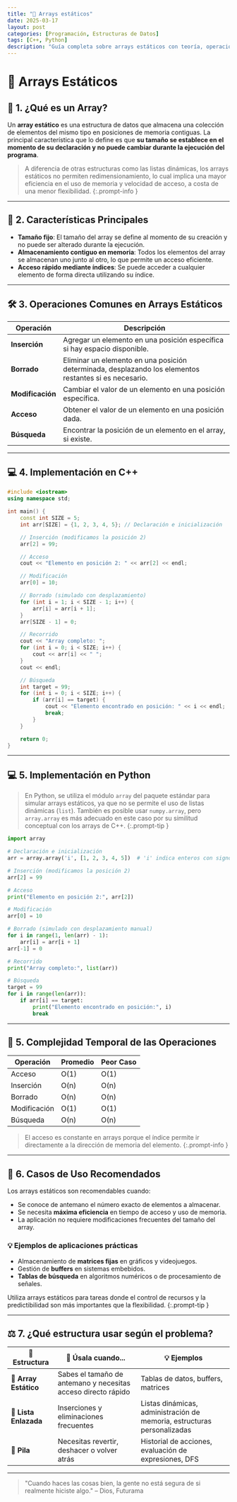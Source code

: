```yaml
---
title: "🧮 Arrays estáticos"
date: 2025-03-17
layout: post
categories: [Programación, Estructuras de Datos]
tags: [C++, Python]
description: "Guía completa sobre arrays estáticos con teoría, operaciones y ejemplos en C++ y Python."
---
```


# 🧮 Arrays Estáticos

## 📘 1. ¿Qué es un Array?

Un **array estático** es una estructura de datos que almacena una colección de elementos del mismo tipo en posiciones de memoria contiguas. La principal característica que lo define es que **su tamaño se establece en el momento de su declaración y no puede cambiar durante la ejecución del programa**.

> A diferencia de otras estructuras como las listas dinámicas, los arrays estáticos no permiten redimensionamiento, lo cual implica una mayor eficiencia en el uso de memoria y velocidad de acceso, a costa de una menor flexibilidad.
{:.prompt-info }

---

## 🧩 2. Características Principales

- **Tamaño fijo**: El tamaño del array se define al momento de su creación y no puede ser alterado durante la ejecución.
- **Almacenamiento contiguo en memoria**: Todos los elementos del array se almacenan uno junto al otro, lo que permite un acceso eficiente.
- **Acceso rápido mediante índices**: Se puede acceder a cualquier elemento de forma directa utilizando su índice.

---

## 🛠️ 3. Operaciones Comunes en Arrays Estáticos

| **Operación**    | **Descripción**                                                                                        |
| ---------------- | ------------------------------------------------------------------------------------------------------ |
| **Inserción**    | Agregar un elemento en una posición específica si hay espacio disponible.                              |
| **Borrado**      | Eliminar un elemento en una posición determinada, desplazando los elementos restantes si es necesario. |
| **Modificación** | Cambiar el valor de un elemento en una posición específica.                                            |
| **Acceso**       | Obtener el valor de un elemento en una posición dada.                                                  |
| **Búsqueda**     | Encontrar la posición de un elemento en el array, si existe.                                           |

---

## 💻 4. Implementación en C++

```cpp
#include <iostream>
using namespace std;

int main() {
    const int SIZE = 5;
    int arr[SIZE] = {1, 2, 3, 4, 5}; // Declaración e inicialización

    // Inserción (modificamos la posición 2)
    arr[2] = 99;

    // Acceso
    cout << "Elemento en posición 2: " << arr[2] << endl;

    // Modificación
    arr[0] = 10;

    // Borrado (simulado con desplazamiento)
    for (int i = 1; i < SIZE - 1; i++) {
        arr[i] = arr[i + 1];
    }
    arr[SIZE - 1] = 0;

    // Recorrido
    cout << "Array completo: ";
    for (int i = 0; i < SIZE; i++) {
        cout << arr[i] << " ";
    }
    cout << endl;

    // Búsqueda
    int target = 99;
    for (int i = 0; i < SIZE; i++) {
        if (arr[i] == target) {
            cout << "Elemento encontrado en posición: " << i << endl;
            break;
        }
    }

    return 0;
}
```
---

## 💻 5. Implementación en Python

> En Python, se utiliza el módulo `array` del paquete estándar para simular arrays estáticos, ya que no se permite el uso de listas dinámicas (`list`). También es posible usar `numpy.array`, pero `array.array` es más adecuado en este caso por su similitud conceptual con los arrays de C++.
{:.prompt-tip }

```py
import array

# Declaración e inicialización
arr = array.array('i', [1, 2, 3, 4, 5])  # 'i' indica enteros con signo

# Inserción (modificamos la posición 2)
arr[2] = 99

# Acceso
print("Elemento en posición 2:", arr[2])

# Modificación
arr[0] = 10

# Borrado (simulado con desplazamiento manual)
for i in range(1, len(arr) - 1):
    arr[i] = arr[i + 1]
arr[-1] = 0

# Recorrido
print("Array completo:", list(arr))

# Búsqueda
target = 99
for i in range(len(arr)):
    if arr[i] == target:
        print("Elemento encontrado en posición:", i)
        break
```
--- 

## 🧮 5. Complejidad Temporal de las Operaciones

| **Operación** | **Promedio** | **Peor Caso** |
| ------------- | ------------ | ------------- |
| Acceso        | O(1)         | O(1)          |
| Inserción     | O(n)         | O(n)          |
| Borrado       | O(n)         | O(n)          |
| Modificación  | O(1)         | O(1)          |
| Búsqueda      | O(n)         | O(n)          |

> El acceso es constante en arrays porque el índice permite ir directamente a la dirección de memoria del elemento.
{:.prompt-info }

---

## 🚀 6. Casos de Uso Recomendados

Los arrays estáticos son recomendables cuando:

- Se conoce de antemano el número exacto de elementos a almacenar.
- Se necesita **máxima eficiencia** en tiempo de acceso y uso de memoria.
- La aplicación no requiere modificaciones frecuentes del tamaño del array.

### 💡 Ejemplos de aplicaciones prácticas

- Almacenamiento de **matrices fijas** en gráficos y videojuegos.
- Gestión de **buffers** en sistemas embebidos.
- **Tablas de búsqueda** en algoritmos numéricos o de procesamiento de señales.

Utiliza arrays estáticos para tareas donde el control de recursos y la predictibilidad son más importantes que la flexibilidad.
{:.prompt-tip }

---

## ⚖️ 7. ¿Qué estructura usar según el problema?

| 🧩 **Estructura**     | 📌 **Úsala cuando...**                                         | 💡 **Ejemplos**                                                          |
| -------------------- | ------------------------------------------------------------- | ----------------------------------------------------------------------- |
| 🧮 **Array Estático** | Sabes el tamaño de antemano y necesitas acceso directo rápido | Tablas de datos, buffers, matrices                                      |
| 🔗 **Lista Enlazada** | Inserciones y eliminaciones frecuentes                        | Listas dinámicas, administración de memoria, estructuras personalizadas |
| 🥞 **Pila**           | Necesitas revertir, deshacer o volver atrás                   | Historial de acciones, evaluación de expresiones, DFS                   |

---

> "Cuando haces las cosas bien, la gente no está segura de si realmente hiciste algo." – Dios, Futurama